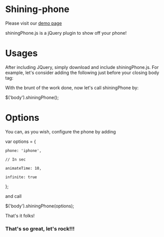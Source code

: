 Shining-phone
=============

Please visit our <a href='http://stevemao.github.io/Shining-phone/demo.html'>demo page</a>

shiningPhone.js is a jQuery plugin to show off your phone!

Usages
=============

After including JQuery, simply download and include shiningPhone.js. For example, let's consider adding the following just before your closing body tag:

<script src="http://ajax.googleapis.com/ajax/libs/jquery/1.11.0/jquery.min.js"></script>

<script src='scripts/shiningPhone.js'></script>

With the brunt of the work done, now let's call shiningPhone by:

$('body').shiningPhone();

Options
=============

You can, as you wish, configure the phone by adding

var options = {

    phone: 'iphone',
    
    // In sec
    
    animateTime: 10,
    
    infinite: true
    
};

and call 

$('body').shiningPhone(options);

That's it folks!

### That's so great, let's rock!!!

